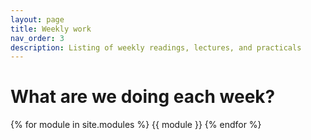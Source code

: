 ```yaml
---
layout: page
title: Weekly work
nav_order: 3
description: Listing of weekly readings, lectures, and practicals
---
```


# What are we doing each week?

{% for module in site.modules %}
{{ module }}
{% endfor %}
